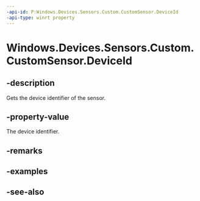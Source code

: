----api-id: P:Windows.Devices.Sensors.Custom.CustomSensor.DeviceId
-api-type: winrt property
---<!-- Property syntaxpublic string DeviceId { get; }--># Windows.Devices.Sensors.Custom.CustomSensor.DeviceId## -descriptionGets the device identifier of the sensor.## -property-valueThe device identifier.## -remarks## -examples## -see-also